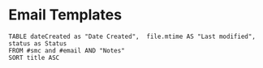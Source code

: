 # Email Templates

```dataview
TABLE dateCreated as "Date Created",  file.mtime AS "Last modified", status as Status
FROM #smc and #email AND "Notes"
SORT title ASC
```
